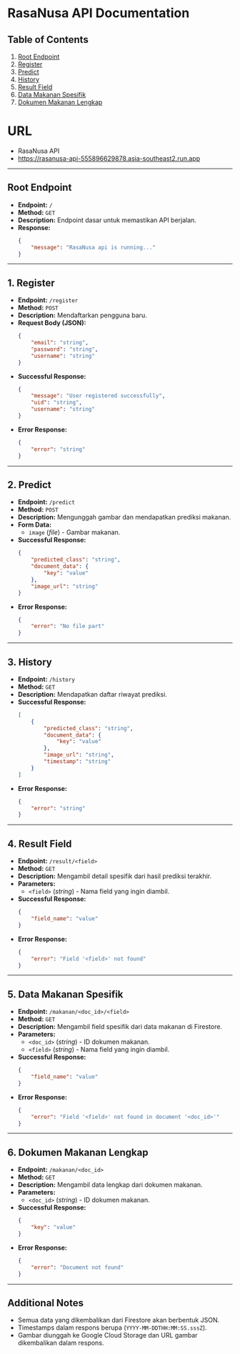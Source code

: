 # **RasaNusa API Documentation**

## **Table of Contents**
1. [Root Endpoint](#root-endpoint)
2. [Register](#1-register)
3. [Predict](#2-predict)
4. [History](#3-history)
5. [Result Field](#4-result-field)
6. [Data Makanan Spesifik](#5-data-makanan-spesifik)
7. [Dokumen Makanan Lengkap](#6-dokumen-makanan-lengkap)

# **URL**
* RasaNusa API
* https://rasanusa-api-555896629878.asia-southeast2.run.app

---

## **Root Endpoint**
- **Endpoint:** `/`
- **Method:** `GET`
- **Description:** Endpoint dasar untuk memastikan API berjalan.
- **Response:**
    ```json
    {
        "message": "RasaNusa api is running..."
    }
    ```

---

## **1. Register**
- **Endpoint:** `/register`
- **Method:** `POST`
- **Description:** Mendaftarkan pengguna baru.
- **Request Body (JSON):**
    ```json
    {
        "email": "string",
        "password": "string",
        "username": "string"
    }
    ```
- **Successful Response:**
    ```json
    {
        "message": "User registered successfully",
        "uid": "string",
        "username": "string"
    }
    ```
- **Error Response:**
    ```json
    {
        "error": "string"
    }
    ```

---

## **2. Predict**
- **Endpoint:** `/predict`
- **Method:** `POST`
- **Description:** Mengunggah gambar dan mendapatkan prediksi makanan.
- **Form Data:**
    - `image` (*file*) - Gambar makanan.
- **Successful Response:**
    ```json
    {
        "predicted_class": "string",
        "document_data": {
            "key": "value"
        },
        "image_url": "string"
    }
    ```
- **Error Response:**
    ```json
    {
        "error": "No file part"
    }
    ```

---

## **3. History**
- **Endpoint:** `/history`
- **Method:** `GET`
- **Description:** Mendapatkan daftar riwayat prediksi.
- **Successful Response:**
    ```json
    [
        {
            "predicted_class": "string",
            "document_data": {
                "key": "value"
            },
            "image_url": "string",
            "timestamp": "string"
        }
    ]
    ```
- **Error Response:**
    ```json
    {
        "error": "string"
    }
    ```

---

## **4. Result Field**
- **Endpoint:** `/result/<field>`
- **Method:** `GET`
- **Description:** Mengambil detail spesifik dari hasil prediksi terakhir.
- **Parameters:**
    - `<field>` (*string*) - Nama field yang ingin diambil.
- **Successful Response:**
    ```json
    {
        "field_name": "value"
    }
    ```
- **Error Response:**
    ```json
    {
        "error": "Field '<field>' not found"
    }
    ```

---

## **5. Data Makanan Spesifik**
- **Endpoint:** `/makanan/<doc_id>/<field>`
- **Method:** `GET`
- **Description:** Mengambil field spesifik dari data makanan di Firestore.
- **Parameters:**
    - `<doc_id>` (*string*) - ID dokumen makanan.
    - `<field>` (*string*) - Nama field yang ingin diambil.
- **Successful Response:**
    ```json
    {
        "field_name": "value"
    }
    ```
- **Error Response:**
    ```json
    {
        "error": "Field '<field>' not found in document '<doc_id>'"
    }
    ```

---

## **6. Dokumen Makanan Lengkap**
- **Endpoint:** `/makanan/<doc_id>`
- **Method:** `GET`
- **Description:** Mengambil data lengkap dari dokumen makanan.
- **Parameters:**
    - `<doc_id>` (*string*) - ID dokumen makanan.
- **Successful Response:**
    ```json
    {
        "key": "value"
    }
    ```
- **Error Response:**
    ```json
    {
        "error": "Document not found"
    }
    ```

---

## **Additional Notes**
- Semua data yang dikembalikan dari Firestore akan berbentuk JSON.
- Timestamps dalam respons berupa (`YYYY-MM-DDTHH:MM:SS.sssZ`).
- Gambar diunggah ke Google Cloud Storage dan URL gambar dikembalikan dalam respons.
